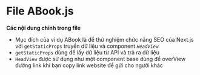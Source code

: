 # **File ABook.js**

**Các nội dung chính trong file**
* Mục đích của ví dụ ABook là để thử nghiệm chức năng SEO của Next.js với `getStaticProps` truyền dữ liệu và component _`HeadView`_
* `getStaticProps` dùng để lấy dữ liệu từ API và trả ra dữ liệu
* `HeadView` được sử dụng như một component base dùng để overView đường link khi bạn copy link website để gửi cho người khác